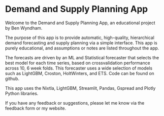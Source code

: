 # Demand and Supply Planning App

Welcome to the Demand and Supply Planning App, an educational project by Ben Wyndham.

The purpose of this app is to provide automatic, high-quality, hierarchical demand forecasting and supply planning via a simple interface. This app is purely educational, and assumptions or notes are listed throughout the app.

The forecasts are driven by an ML and Statistical forecaster that selects the best model for each time series, based on crossvalidation performance across 10, 6 week folds. This forecaster uses a wide selection of models such as LightGBM, Croston, HoltWinters, and ETS. Code can be found on github.

This app uses the Nixtla, LightGBM, Streamlit, Pandas, Gspread and Plotly Python libraries.

If you have any feedback or suggestions, please let me know via the feedback form or my website.

